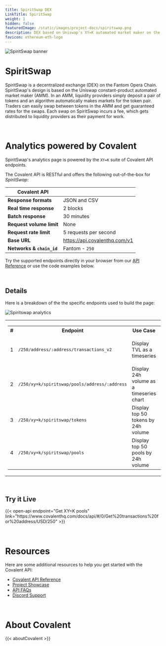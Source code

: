 ```yaml
---
title: SpiritSwap DEX
LinkTitle: SpiritSwap
weight: 1
hidden: false
featuredImage: /static/images/project-docs/spiritswap.png
description: DEX based on Uniswap's XY=K automated market maker on the Fantom chain. 
favicon: ethereum-eth-logo
---
```


![SpiritSwap banner](../images/spiritswap.png)
&nbsp;
# SpiritSwap
SpiritSwap is a decentralized exchange (DEX) on the Fantom Opera Chain. SpiritSwap's design is based on the Uniswap constant-product automated market maker (AMM). In an AMM, liquidity providers simply deposit a pair of tokens and an algorithm automatically makes markets for the token pair. Traders can easily swap between tokens in the AMM and get guaranteed rates for the swaps. Each swap on SpiritSwap incurs a fee, which gets distributed to liquidity providers as their payment for work.

&nbsp;
# Analytics powered by Covalent
SpiritSwap's analytics page is powered by the `XY=K` suite of Covalent API endpoints.

The Covalent API is RESTful and offers the following out-of-the-box for *SpiritSwap*:

| **Covalent API** |         |
| ----------- | ----------- |
| **Response formats** | JSON and CSV |
| **Real time response** | 2 blocks |
| **Batch response** | 30 minutes |
| **Request volume limit** | None |
| **Request rate limit** | 5 requests per second |
| **Base URL** | https://api.covalenthq.com/v1|
| **Networks & `chain_id`** | Fantom - `250` |


Try the supported endpoints directly in your browser from our [API Reference](https://covalenthq.com/docs/api/?utm_source=spiritswap&utm_medium=partner-docs) or use the code examples below.

&nbsp;
## Details
Here is a breakdown of the the specific endpoints used to build the page:

![Spiritswap analytics](../images/uniswap_clone_analytics_page.png)

|  |
| ----------- |
| <table><tr><th>#</th><th>Endpoint</th><th>Use Case</th><th>Data</th></tr><tr><td>1</td><td>`/250/address/:address/transactions_v2`</td><td>Display TVL as a timeseries</td><td>Decoded `Deposit` and `Withdraw` events</td></tr><tr><td>2</td><td>`/250/xy=k/spiritswap/pools/address/:address`</td><td>Display 24h volume as a timeseries chart</td><td>Volume timeseries</td></tr><tr><td>3</td><td>`/250/xy=k/spiritswap/tokens`</td><td>Display top 50 tokens by 24h volume</td><td>Token price, volume, liquidity</td></tr><tr><td>4</td><td>`/250/xy=k/spiritswap/pools`</td><td>Display top 50 pools by 24h volume</td><td>Pool price, volume, liquidity</td></tr></table>  |

&nbsp;
## Try it Live

<div>
    {{< open-api
      endpoint="Get XY=K pools"
      link="https://www.covalenthq.com/docs/api/#/0/Get%20transactions%20for%20address/USD/250"
  >}}
</div>



&nbsp;
# Resources
Here are some additional resources to help you get started with the Covalent API:
- [Covalent API Reference](https://covalenthq.com/docs/api/?utm_source=evmos&utm_medium=partner-docs)
- [Project Showcase](https://www.covalenthq.com/docs/project-showcase/?utm_source=evmos&utm_medium=partner-docs)
- [API FAQs](https://www.covalenthq.com/docs/developer/faq/?utm_source=fantom&utm_medium=partner-docs)
- [Discord Support](https://www.covalenthq.com/discord/?utm_source=fantom&utm_medium=partner-docs)

&nbsp;
# About Covalent
{{< aboutCovalent >}}